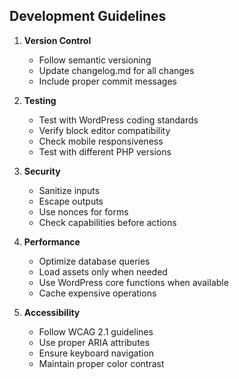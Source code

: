 ## Development Guidelines

1. **Version Control**
   - Follow semantic versioning
   - Update changelog.md for all changes
   - Include proper commit messages

2. **Testing**
   - Test with WordPress coding standards
   - Verify block editor compatibility
   - Check mobile responsiveness
   - Test with different PHP versions

3. **Security**
   - Sanitize inputs
   - Escape outputs
   - Use nonces for forms
   - Check capabilities before actions

4. **Performance**
   - Optimize database queries
   - Load assets only when needed
   - Use WordPress core functions when available
   - Cache expensive operations

5. **Accessibility**
   - Follow WCAG 2.1 guidelines
   - Use proper ARIA attributes
   - Ensure keyboard navigation
   - Maintain proper color contrast
